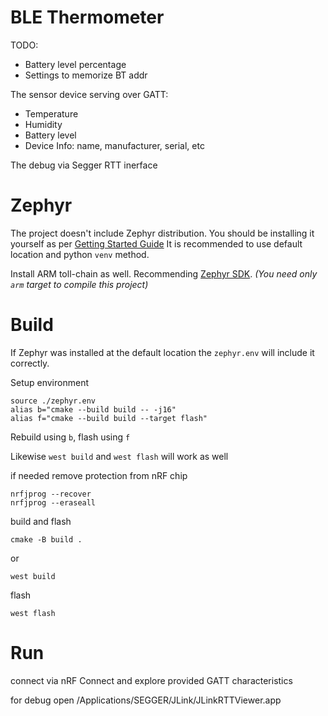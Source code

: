 # BLE Thermometer

TODO:
- Battery level percentage
- Settings to memorize BT addr

The sensor device serving over GATT: 
- Temperature
- Humidity
- Battery level
- Device Info: name, manufacturer, serial, etc

The debug via Segger RTT inerface

# Zephyr
The project doesn't include Zephyr distribution. You should be installing it yourself as per
[Getting Started Guide](https://docs.zephyrproject.org/latest/develop/getting_started/index.html)
It is recommended to use default location and python `venv` method.

Install ARM toll-chain as well. Recommending [Zephyr SDK](https://docs.zephyrproject.org/latest/develop/toolchains/zephyr_sdk.html).
*(You need only `arm` target to compile this project)*

# Build
If Zephyr was installed at the default location the `zephyr.env` will include it correctly.

Setup environment
```
source ./zephyr.env
alias b="cmake --build build -- -j16"
alias f="cmake --build build --target flash"
```

Rebuild using `b`, flash using `f`

Likewise `west build` and `west flash` will work as well


if needed remove protection from nRF chip
```
nrfjprog --recover
nrfjprog --eraseall
```

build and flash
```
cmake -B build .
```
or
```
west build
```
flash
```
west flash
```

# Run

connect via nRF Connect and explore provided GATT characteristics

for debug open /Applications/SEGGER/JLink/JLinkRTTViewer.app
